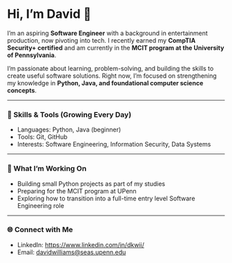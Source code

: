 # Hi, I’m David 👋  

I’m an aspiring **Software Engineer** with a background in entertainment production, now pivoting into tech. I recently earned my **CompTIA Security+ certified** and am currently in the **MCIT program at the University of Pennsylvania**.  

I’m passionate about learning, problem-solving, and building the skills to create useful software solutions. Right now, I’m focused on strengthening my knowledge in **Python, Java, and foundational computer science concepts**.

---

### 🔧 Skills & Tools (Growing Every Day)
- Languages: Python, Java (beginner)  
- Tools: Git, GitHub  
- Interests: Software Engineering, Information Security, Data Systems  

---

### 🚀 What I’m Working On
- Building small Python projects as part of my studies  
- Preparing for the MCIT program at UPenn  
- Exploring how to transition into a full-time entry level Software Engineering role   

---

### 🌐 Connect with Me
- LinkedIn: https://www.linkedin.com/in/dkwii/  
- Email: davidwilliams@seas.upenn.edu
